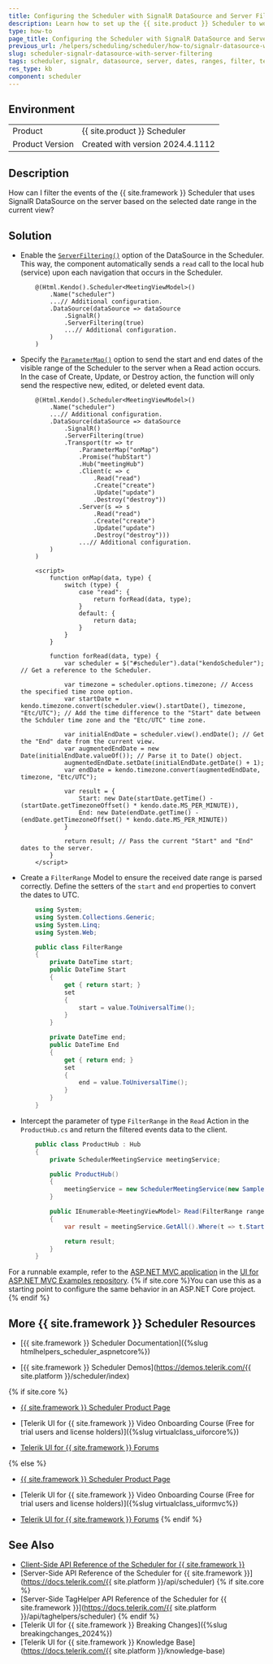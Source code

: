 ```yaml
---
title: Configuring the Scheduler with SignalR DataSource and Server Filtering
description: Learn how to set up the {{ site.product }} Scheduler to work with SignalR DataSource and filter the events on the server by the currently selected start and end dates of the view.
type: how-to
page_title: Configuring the Scheduler with SignalR DataSource and Server Filtering
previous_url: /helpers/scheduling/scheduler/how-to/signalr-datasource-with-server-filtering, /html-helpers/scheduling/scheduler/how-to/signalr-datasource-with-server-filtering
slug: scheduler-signalr-datasource-with-server-filtering
tags: scheduler, signalr, datasource, server, dates, ranges, filter, telerik, core, mvc
res_type: kb
component: scheduler
---
```


## Environment

<table>
 <tr>
  <td>Product</td>
  <td>{{ site.product }} Scheduler</td>
 </tr>
 <tr>
  <td>Product Version</td>
  <td>Created with version 2024.4.1112</td>
 </tr>
</table>

## Description

How can I filter the events of the {{ site.framework }} Scheduler that uses SignalR DataSource on the server based on the selected date range in the current view?

## Solution

* Enable the [`ServerFiltering()`](/api/kendo.mvc.ui.fluent/signalrdatasourcebuilder#serverfilteringsystemboolean) option of the DataSource in the Scheduler. This way, the component automatically sends a `read` call to the local hub (service) upon each navigation that occurs in the Scheduler.

    ```Scheduler
        @(Html.Kendo().Scheduler<MeetingViewModel>()
            .Name("scheduler")
            ...// Additional configuration.
            .DataSource(dataSource => dataSource
                .SignalR()
                .ServerFiltering(true)
                ...// Additional configuration.
            )
        )
    ```

* Specify the [`ParameterMap()`](/api/kendo.mvc.ui.fluent/signalrdatasourcetransportbuilder#parametermapsystemstring) option to send 
the start and end dates of the visible range of the Scheduler to the server when a Read action occurs. In the case of Create, Update, or Destroy action, the function will only send the respective new, edited, or deleted event data.

    ```Scheduler
        @(Html.Kendo().Scheduler<MeetingViewModel>()
            .Name("scheduler")
            ...// Additional configuration.
            .DataSource(dataSource => dataSource
                .SignalR()
                .ServerFiltering(true)
                .Transport(tr => tr
                    .ParameterMap("onMap")
                    .Promise("hubStart")
                    .Hub("meetingHub")
                    .Client(c => c
                        .Read("read")
                        .Create("create")
                        .Update("update")
                        .Destroy("destroy"))
                    .Server(s => s
                        .Read("read")
                        .Create("create")
                        .Update("update")
                        .Destroy("destroy")))
                    ...// Additional configuration.
            )
        )
    ```
    ```JS
        <script>
            function onMap(data, type) {
                switch (type) {
                    case "read": {
                        return forRead(data, type);
                    }
                    default: {
                        return data;
                    }
                }
            }

            function forRead(data, type) {
                var scheduler = $("#scheduler").data("kendoScheduler"); // Get a reference to the Scheduler.

                var timezone = scheduler.options.timezone; // Access the specified time zone option.
                var startDate = kendo.timezone.convert(scheduler.view().startDate(), timezone, "Etc/UTC"); // Add the time difference to the "Start" date between the Schduler time zone and the "Etc/UTC" time zone.

                var initialEndDate = scheduler.view().endDate(); // Get the "End" date from the current view.
                var augmentedEndDate = new Date(initialEndDate.valueOf()); // Parse it to Date() object.
                augmentedEndDate.setDate(initialEndDate.getDate() + 1);
                var endDate = kendo.timezone.convert(augmentedEndDate, timezone, "Etc/UTC");

                var result = {
                    Start: new Date(startDate.getTime() - (startDate.getTimezoneOffset() * kendo.date.MS_PER_MINUTE)),
                    End: new Date(endDate.getTime() - (endDate.getTimezoneOffset() * kendo.date.MS_PER_MINUTE))
                }

                return result; // Pass the current "Start" and "End" dates to the server.
            }
        </script>
    ```

* Create a `FilterRange` Model to ensure the received date range is parsed correctly. Define the setters of the `start` and `end` properties to convert the dates to UTC.

    ```FilterRange.cs
        using System;
        using System.Collections.Generic;
        using System.Linq;
        using System.Web;

        public class FilterRange
        {
            private DateTime start;
            public DateTime Start
            {
                get { return start; }
                set
                {
                    start = value.ToUniversalTime();
                }
            }

            private DateTime end;
            public DateTime End
            {
                get { return end; }
                set
                {
                    end = value.ToUniversalTime();
                }
            }
        }
    ```

* Intercept the parameter of type `FilterRange` in the `Read` Action in the `ProductHub.cs` and return the filtered events data to the client.

    ```ProductHub.cs
        public class ProductHub : Hub
        {
            private SchedulerMeetingService meetingService;

            public ProductHub()
            {
                meetingService = new SchedulerMeetingService(new SampleEntities1());
            }

            public IEnumerable<MeetingViewModel> Read(FilterRange range)
            {
                var result = meetingService.GetAll().Where(t => t.Start < range.End && (t.End > range.Start || t.RecurrenceRule != null));

                return result;
            }
        }
    ```

For a runnable example, refer to the [ASP.NET MVC application](https://github.com/telerik/ui-for-aspnet-mvc-examples/tree/master/Telerik.Examples.Mvc/Telerik.Examples.Mvc/Areas/SchedulerSignalRServerFiltering) in the [UI for ASP.NET MVC Examples repository](https://github.com/telerik/ui-for-aspnet-mvc-examples/tree/master). {% if site.core %}You can use this as a starting point to configure the same behavior in an ASP.NET Core project.{% endif %}

## More {{ site.framework }} Scheduler Resources

* [{{ site.framework }} Scheduler Documentation]({%slug htmlhelpers_scheduler_aspnetcore%})

* [{{ site.framework }} Scheduler Demos](https://demos.telerik.com/{{ site.platform }}/scheduler/index)

{% if site.core %}
* [{{ site.framework }} Scheduler Product Page](https://www.telerik.com/aspnet-core-ui/scheduler)

* [Telerik UI for {{ site.framework }} Video Onboarding Course (Free for trial users and license holders)]({%slug virtualclass_uiforcore%})

* [Telerik UI for {{ site.framework }} Forums](https://www.telerik.com/forums/aspnet-core-ui)

{% else %}
* [{{ site.framework }} Scheduler Product Page](https://www.telerik.com/aspnet-mvc/scheduler)

* [Telerik UI for {{ site.framework }} Video Onboarding Course (Free for trial users and license holders)]({%slug virtualclass_uiformvc%})

* [Telerik UI for {{ site.framework }} Forums](https://www.telerik.com/forums/aspnet-mvc)
{% endif %}

## See Also

* [Client-Side API Reference of the Scheduler for {{ site.framework }}](https://docs.telerik.com/kendo-ui/api/javascript/ui/scheduler)
* [Server-Side API Reference of the Scheduler for {{ site.framework }}](https://docs.telerik.com/{{ site.platform }}/api/scheduler)
{% if site.core %}
* [Server-Side TagHelper API Reference of the Scheduler for {{ site.framework }}](https://docs.telerik.com/{{ site.platform }}/api/taghelpers/scheduler)
{% endif %}
* [Telerik UI for {{ site.framework }} Breaking Changes]({%slug breakingchanges_2024%})
* [Telerik UI for {{ site.framework }} Knowledge Base](https://docs.telerik.com/{{ site.platform }}/knowledge-base)

